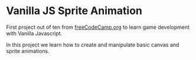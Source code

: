 # Vanilla JS Sprite Animation

First project out of ten from [freeCodeCamp.org](https://www.freecodecamp.org/news/learn-javascript-game-development-full-course/) to learn game development with Vanilla Javascript.

In this project we learn how to create and manipulate basic canvas and sprite animations. 